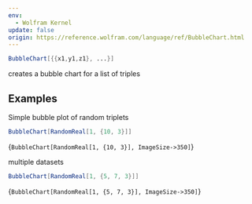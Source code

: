 ```yaml
---
env:
  - Wolfram Kernel
update: false
origin: https://reference.wolfram.com/language/ref/BubbleChart.html
---
```

```mathematica
BubbleChart[{{x1,y1,z1}, ...}]
```
creates a bubble chart for a list of triples

## Examples
Simple bubble plot of random triplets

```mathematica
BubbleChart[RandomReal[1, {10, 3}]]
```

<Wl >{`BubbleChart[RandomReal[1, {10, 3}], ImageSize->350]`}</Wl>

multiple datasets

```mathematica
BubbleChart[RandomReal[1, {5, 7, 3}]]
```

<Wl >{`BubbleChart[RandomReal[1, {5, 7, 3}], ImageSize->350]`}</Wl>
